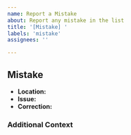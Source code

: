 ```yaml
---
name: Report a Mistake
about: Report any mistake in the list
title: '[Mistake] '
labels: 'mistake'
assignees: ''

---
```


## Mistake

- **Location:** <!-- Name of the entry or category where the mistake is located -->
- **Issue:** <!-- Describe the mistake -->
- **Correction:** <!-- Suggest a correction for the mistake -->


### Additional Context

<!-- Any additional context or information -->
